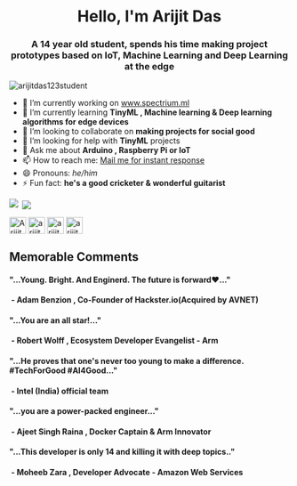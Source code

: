 <h1 align="center">Hello, I'm Arijit Das</h1>
<h3 align="center">A 14 year old student, spends his time making project prototypes based on IoT, Machine Learning and Deep Learning at the edge</h3>
<p align="left"> <img src="https://komarev.com/ghpvc/?username=arijitdas123student" alt="arijitdas123student" /> </p>

- 🔭 I’m currently working on <a href="http://spectrium.ml">www.spectrium.ml<a>
- 🌱 I’m currently learning **TinyML , Machine learning & Deep learning algorithms for edge devices**
- 👯 I’m looking to collaborate on **making projects for social good**
- 🤔 I’m looking for help with **TinyML** projects 
- 💬 Ask me about **Arduino , Raspberry Pi or IoT** 
- 📫 How to reach me: <a href="mailto:arijitdas18022006@gmail.com">Mail me for instant response<a>
- 😄 Pronouns: *he/him*
- ⚡ Fun fact: **he's a good cricketer & wonderful guitarist**
<p><img align="left" src="https://github-readme-stats.vercel.app/api/top-langs/?username=arijitdas123student&layout=compact&hide=html%22%20alt=%22arijitdas123student" /></p>

<p>&nbsp;<img align="center" src="https://github-readme-stats.vercel.app/api?username=arijitdas123student&show_icons=true%22%20alt=%22arijitdas123student" /></p>

<p align="center">

<a href="https://twitter.com/Arijit_Student" target="blank"><img align="center" src="https://cdn.jsdelivr.net/npm/simple-icons@3.0.1/icons/twitter.svg" alt="Arijit_Student" height="30" width="30" /></a>
<a href="https://www.hackster.io/arijit_das_student" target="blank"><img align="center" src="https://res-1.cloudinary.com/crunchbase-production/image/upload/c_lpad,f_auto,q_auto:eco/v1503551685/una2tszjsh3dicb1vdeh.png" alt="arijit_das_student" height="30" width="30" /></a>
<a href="https://www.electromaker.io/profile/arijit-das" target="blank"><img align="center" src="https://www.electromaker.io/images/icons/logo-square.png" alt="arijit-das" height="30" width="30" /></a>
<a href="https://www.youtube.com/channel/UCqJhvi5xE2sRV8zCcy1PhLw" target="blank"><img align="center" src="https://i.pinimg.com/originals/de/1c/91/de1c91788be0d791135736995109272a.png" alt="arijit-das" height="30" width="30" /></a>
</p>
<p><h2>Memorable Comments</h2>
<h4>"...Young. Bright. And Enginerd. The future is forward❤️..."<h4>
                   &nbsp;- Adam Benzion , Co-Founder of Hackster.io(Acquired by AVNET)<br>
<h4>"...You are an all star!..."<h4>
                   &nbsp;- Robert Wolff , Ecosystem Developer Evangelist - Arm <br>
<h4>"...He proves that one's never too young to make a difference. #TechForGood #AI4Good..."<h4>
                   &nbsp;- Intel (India) official team <br>
<h4>"...you are a power-packed engineer..."<h4>
                   &nbsp;- Ajeet Singh Raina , Docker Captain & Arm Innovator <br>
 <h4>"...This developer is only 14 and killing it with deep topics.."<h4>
                   &nbsp;- Moheeb Zara , Developer Advocate - Amazon Web Services <br>



